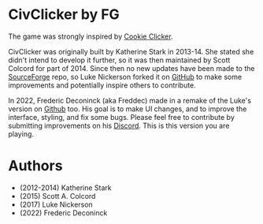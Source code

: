 # CivClicker by FG
The game was strongly inspired by <a href="http://orteil.dashnet.org/cookieclicker/">Cookie Clicker</a>.

CivClicker was originally built by Katherine Stark in 2013-14. She stated she didn't intend
to develop it further, so it was then maintained by <span class="text-white">Scott Colcord</span> for part of 2014.
Since then no new updates have been made to the <a href="https://sourceforge.net/p/civclicker/code/ci/master/tree/" target="_blank">SourceForge</a> repo,
so Luke Nickerson forked it on <a href="https://github.com/deathraygames/civ-clicker" target="_blank">GitHub</a> to make some
improvements and potentially inspire others to contribute.
                                                
In 2022, Frederic Deconinck (aka Freddec) made in a remake of the Luke's version on <a href="https://github.com/FreddecGames/civclickerbyfg" target="_blank">Github</a> too.
His goal is to make UI changes, and to improve the interface, styling, and fix some bugs. Please feel free to contribute by submitting improvements on his <a href="https://discord.com/channels/808751395661807616/1037677977011494923" target="_blank">Discord</a>.
This is this version you are playing.

# Authors

- (2012-2014) Katherine Stark
- (2015) Scott A. Colcord
- (2017) Luke Nickerson
- (2022) Frederic Deconinck

